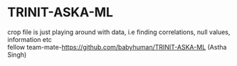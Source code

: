 # TRINIT-ASKA-ML

crop file is just playing around with data, i.e finding correlations, null values, information etc\
fellow team-mate-https://github.com/babyhuman/TRINIT-ASKA-ML (Astha Singh)
